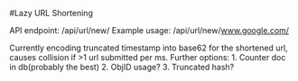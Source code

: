 #Lazy URL Shortening

API endpoint: /api/url/new/
Example usage: /api/url/new/www.google.com/

Currently encoding truncated timestamp into base62 for the shortened url, causes collision if >1 url submitted per ms.
Further options:
    1. Counter doc in db(probably the best)
    2. ObjID usage?
    3. Truncated hash?